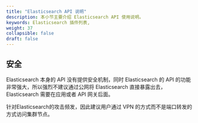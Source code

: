 ```yaml
---
title: "Elasticsearch API 说明"
description: 本小节主要介绍 Elasticsearch API 使用说明。
keywords: Elasticsearch 插件列表,
weight: 37
collapsible: false
draft: false
---
```


## 安全

Elasticsearch 本身的 API 没有提供安全机制，同时 Elasticsearch 的 API 的功能非常强大，所以强烈不建议通过公网将 Elasticsearch 直接暴露出去，Elasticsearch 需要在应用或者 API 网关后面。 

针对Elasticsearch的攻击频发，因此建议用户通过 VPN 的方式而不是端口转发的方式访问集群节点。
